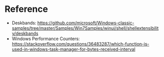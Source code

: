 # Reference

- Deskbands: https://github.com/microsoft/Windows-classic-samples/tree/master/Samples/Win7Samples/winui/shell/shellextensibility/deskbands
- Windows Performance Counters: https://stackoverflow.com/questions/36483287/which-function-is-used-in-windows-task-manager-for-bytes-received-interval
